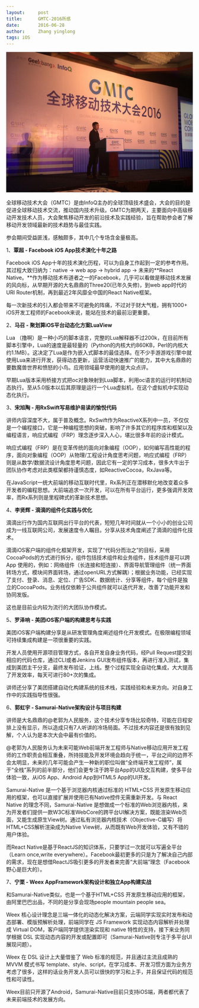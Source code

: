 ```yaml
---
layout:     post
title:      GMTC-2016所感
date:       2016-06-28
author:     Zhang yinglong
tags: iOS
---
```


![](/assets/images/2016/1200910-668030230b5d5421.jpeg)

全球移动技术大会（GMTC）是由InfoQ主办的全球顶级技术盛会，大会的目的是促进全球移动技术交流，推动国内技术升级。GMTC为期两天，主要面向中高级移动开发技术人员，大会聚焦移动开发的前沿技术及实践经验，旨在帮助参会者了解移动开发领域最新的技术趋势与最佳实践。 

​参会期间受益匪浅，感触颇多，其中几个专场含金量极高。  

1、**覃超 - Facebook iOS App技术演化十年之路**

Facebook iOS App十年的技术演化历程，可以为自身工作起到一定的参考作用。其过程大致归纳为：native -> web app -> hybrid app -> 未来的**React Native。**作为移动技术布道者之一的Facebook，几乎可以看做是移动技术发展的风向标，从早期开源的大名鼎鼎的Three20(已年久失修)，到web app时代的URI Router机制，再到最近2年风靡全中国的React Native框架。

每一次新技术的引入都会带来不可避免的阵痛，不过对于财大气粗，拥有1000+ iOS开发工程师的Facebook来说，能站在技术的最前沿更重要。

2、**马召 - 聚划算iOS平台动态化方案LuaView**

Lua （撸啊）是一种小巧的脚本语言，完整的Lua解释器不过200k，在目前所有脚本引擎中，Lua的速度是最轻量的（Python的内核大约860KB，Perl的内核大约1.1MB）。这决定了Lua是作为嵌入式脚本的最佳选择。在不少手游游戏引擎中就使用Lua来进行开发，获得动态更新，运营活动快速推广的能力，其中大名鼎鼎的要数魔兽世界和愤怒的小鸟。应用领域最早使用的是大众点评。

早期Lua版本采用桥接方式把oc对象映射到Lua脚本，利用oc语言的运行时机制动态执行。至从5.0版本以后其原理是运行一个Lua虚拟机，在这个虚拟机中实现动态化执行。

3、**宋旭陶 - 用RxSwift写易维护易读的愉悦代码**

讲师内容深度不大，属于普及概念。RxSwift作为ReactiveX系列中一员，不仅仅是一个编程接口，它是一种编程思想的突破，影响了许多其它的程序库和框架以及编程语言，响应式编程（FRP）理念逐步深入人心，堪比很多年前的设计模式。

响应式编程（FRP）是在变革传统的面向对象编程（OOP），如何编写高性能的程序，面向对象编程（OOP）从物理/工程设计角度思考问题，响应式编程（FRP）则是从数学/数据流设计角度思考问题，因此它有一定的学习成本，很多大牛出于团队协作考虑对此类框架都持谨慎态度，如ReactiveCocoa，RxJava等。

在JavaScript一统大前端的移动互联时代里，Rx系列正在潜移默化地改变着众多开发者的编程思想。大前端追求一次开发，可以在所有平台运行，更多强调开发效率，而Rx系列则是里程碑式的革新技术思想。

4、**李贤辉 - 滴滴的组件化实践与优化**

滴滴出行作为国内互联网出行平台的代表，短短几年时间就从一个小小的创业公司成为一线互联网公司，发展速度令人瞩目。分享从技术角度阐述了滴滴的组件化技术。

滴滴iOS客户端的组件化框架开发，实现了“代码分而治之”的目标，采用CocoaPods的方式进行拆分，组件包括技术组件和业务组件，技术组件是可以跨 App 使用的，例如：网络组件（长连接和短连接）、界面导航管理组件（统一界面转场方式，模块间界面转场，通过openURL方式解耦）；根据业务功能，已经实现了支付、登录、消息、定位、广告SDK、数据统计、分享等组件，每个组件是独立的CocoaPods。业务线仅依赖于公共组件就可以迭代开发，改善了功能开发和协同发版。

这也是目前业内较为流行的大团队协作模式。

5、**罗泽响 - 美团iOS客户端的构建思考与实践**

美团iOS客户端构建分享是从研发管理角度阐述组件化开发模式。在极限编程领域可持续集成构建是一项很重要的实践。

开发人员使用开源项目管理方式，各自开发自身业务代码，经Pull Request提交到相应的代码仓库，通过CLI或者Jenkins GUI发布组件版本，再进行准入测试，集成到美团主干分支，最终发布验证，上线。整个过程实现全自动化集成，大大提高了开发效率，每天可进行80+次的集成。

讲师还分享了美团搭建自动化构建系统的技术栈，实践经验和未来方向。对自身工作中的实践指导性很强。

6、**郭虹宇 - Samurai-Native架构设计与项目构建**

讲师是大名鼎鼎的@老郭为人民服务，这个技术分享专场比较奇特，可能在日程安排上没有显示，所以造成只有7人听讲的冷场局面。不过技术内容还是很有独到见解，个人认为是本次大会中最有价值的。

@老郭为人民服务认为未来可能Web前端开发工程师与Native移动应用开发工程师的工作职责会相互重叠，所持技能及开发环境会趋向于统一，平台之间的边界不会太明显，未来的几年可能会产生一种新的职位叫做“全终端开发工程师”，属于“全栈”系列的前半部分，他们会更专注于跨平台App的UI及交互构建，使多平台体验一致，从iOS App、Android App到HTML5 App的UI开发。

Samurai-Native 是一个基于浏览器内核通过标准的 HTML+CSS 开发原生移动应用的框架，也可以直接扩展并使用已有Native控件无需重新开发。与 React Native 的理念不同，Samurai-Native 是想做成一个标准的Web浏览器内核，来为开发者们提供一款W3C标准WebCore的跨平台UI解决方案，既能渲染Web页面，又能生成原生View树。通过私有浏览器内核技术（Objective-C编写）将HTML+CSS解析渲染成为Native View树，从而既有Web开发体验，又有不错的用户体验。

而React Native是基于ReactJS的知识体系，只要学过一次就可以写遍全平台（Learn once,write everywhere）。Facebook最初更多的只是为了解决自己内部的需求，现在是想借ReactJS吸引更多的开发者来完善“大前端”理念（Facebook野心是巨大的）。

7、**宁栗 - Weex AppFramework架构设计和独立App构建实战**

和Samurai-Native类似，也是一个基于HTML+CSS 开发原生移动应用的框架，由阿里巴巴出品，不同的是分享会现场people mountain people sea。

Weex 核心设计理念是三端一体化的动态化解决方案，云端同学实现实时发布和动态部署、模版预解析处理，前端同学在 JS Framework 实现动态内容解析并处理成 Virtual DOM，客户端同学提供渲染实现和 native 特性的支持，接下来业务同学根据 DSL 实现动态内容的开发或配置即可（Samurai-Native则专注于多平台UI展现问题）。

Weex 在 DSL 设计上大量借鉴了 Web 标准的规范，并且通过主流且成熟的 MVVM 模式书写 template、style、script，在学习成本、开发习惯方面为业务方考虑了很多，这样的话业务开发人员可以很快的学习和上手，并且保证代码的规范性和可读性。

Weex目前只开源了Android，Samurai-Native目前只支持iOS端，两者都代表了未来前端技术的发展方向。